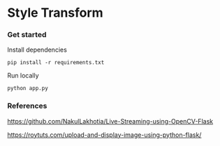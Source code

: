 # Style Transform

### Get started

Install dependencies

`pip install -r requirements.txt`
  
Run locally

`python app.py`

### References
https://github.com/NakulLakhotia/Live-Streaming-using-OpenCV-Flask

https://roytuts.com/upload-and-display-image-using-python-flask/